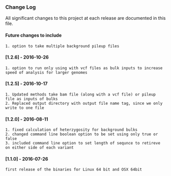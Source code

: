 ### Change Log

All significant changes to this project at each release are documented in this file.


#### Future changes to include
    
    1. option to take multiple background pileup files

#### [1.2.6] - 2016-10-26

    1. option to run only using with vcf files as bulk inputs to increase speed of analysis for larger genomes

#### [1.2.5] - 2016-10-17

    1. Updated methods take bam file (along with a vcf file) or pileup file as inputs of bulks
    2. Replaced output directory with output file name tag, since we only write to one file

#### [1.2.0] - 2016-08-11

    1. fixed calculation of heterzygosity for background bulks
    2. changed command line boolean option to be set using only true or false
    3. included command line option to set length of sequnce to retireve on either side of each variant
     
    
#### [1.1.0] - 2016-07-26

    first release of the binaries for Linux 64 bit and OSX 64bit
